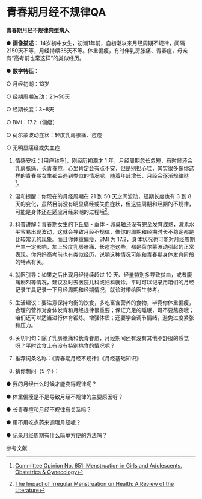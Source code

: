 # 青春期月经不规律QA

**青春期月经不规律典型病人**

● **画像描述**： 14岁初中女生，初潮1年前，自初潮以来月经周期不规律，间隔2150天不等，月经持续38天不等。体重偏瘦，有时伴乳房胀痛、青春痘，母亲有“高考前也常这样”的类似经历。

● **数字特征**：

  ○ 月经初潮：13岁

  ○ 经期周期波动：21~50天

  ○ 经期长度：3~8天

  ○ BMI：17.2（偏瘦）

  ○ 荷尔蒙波动症状：轻度乳房胀痛、痘痘

  ○ 无明显痛经或失血症

1. 情感安抚：[用户称呼]，刚经历初潮才 1 年，月经周期忽长忽短，有时候还会乳房胀痛、长青春痘，心里肯定会有点不安，但是别担心哇，其实很多像你这样的青春期女生都会遇到类似的情况呢，随着年龄增长，月经会逐渐规律哒[^2]。

2. 温和提醒：你现在的月经周期在 21 到 50 天之间波动，经期长度也有 3 到 8 天的变化，虽然目前没有明显痛经或失血症状，但这些周期和经期的不规律，可能是身体还在适应月经来潮的过程哦[^1]。

3. 科普讲解：青春期女生的下丘脑 - 垂体 - 卵巢轴还没有完全发育成熟，激素水平容易出现波动，这就会导致月经不规律，像你的周期和经期时长不稳定都是比较常见的现象。而且你体重偏瘦，BMI 为 17.2，身体状况也可能对月经周期产生一定影响，加上轻度乳房胀痛、长痘痘这些，都是荷尔蒙波动引起的正常表现。你妈妈高考前也有类似经历，说明这种情况可能和青春期身体发育阶段的特点有关。
4. 就医引导：如果之后出现月经持续超过 10 天、经量特别多导致贫血，或者腹痛剧烈等情况，建议及时去医院儿科或妇科就诊。平时可以记录用咱们的月经记录工具记录一下月经周期和经期情况，就诊时带给医生参考。

5. 生活建议：要注意保持均衡的饮食，多吃富含营养的食物，毕竟你体重偏瘦，合理的营养对身体发育和月经规律很重要；保证充足的睡眠，可不要熬夜哦；咱们还可以适当进行体育锻炼，增强体质；还要学会调节情绪，避免过度紧张和压力。

6. 关切问句：除了乳房胀痛和长青春痘，月经期间还有没有其他不舒服的感觉呀？平时饮食上有没有特别挑食的情况呢？

7. 推荐词条名称：《青春期月经不规律》《月经基础知识》

8. 猜你想问（5 个）：

● 我的月经什么时候才能变得规律呢？

● 体重偏瘦是不是导致月经不规律的主要原因呀？

● 长青春痘和月经不规律有关系吗？

● 用不用吃点药来调理月经呢？

● 记录月经周期有什么简单方便的方法吗？

参考文献

[^1]:[The Impact of Irregular Menstruation on Health: A Review of the Literature](https://pmc.ncbi.nlm.nih.gov/articles/PMC10733621/)

[^2]:[Committee Opinion No. 651: Menstruation in Girls and Adolescents. Obstetrics & Gynecology](https://journals.lww.com/greenjournal/fulltext/2015/12000/committee_opinion_no__651__menstruation_in_girls.59.aspx)
